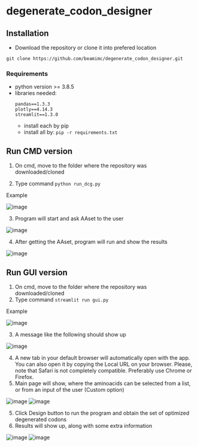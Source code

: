 # degenerate_codon_designer

## Installation
- Download the repository or clone it into prefered location

`git clone https://github.com/beamimc/degenerate_codon_designer.git`

### Requirements
- python version >= 3.8.5
- libraries needed: 
  ```
  pandas==1.3.3
  plotly==4.14.3
  streamlit==1.3.0
  ```
  - install each by pip
  - install all by: `pip -r requirements.txt` 
 
 ## Run CMD version
 1. On cmd, move to the folder where the repository was downloaded/cloned
 
 2. Type command `python run_dcg.py` 
 
Example 

![image](https://user-images.githubusercontent.com/59894638/146853975-5978c51a-327e-421c-8020-91c4f4999787.png)

 3. Program will start and ask AAset to the user 

![image](https://user-images.githubusercontent.com/59894638/146851593-e025dad9-566c-421f-800d-445ce048feab.png)

4. After getting the AAset, program will run and show the results

![image](https://user-images.githubusercontent.com/59894638/146852342-924f5d8d-fabd-4e1a-8012-372ff9dfd437.png)

 ## Run GUI version
 
1. On cmd, move to the folder where the repository was downloaded/cloned
2. Type command `streamlit run gui.py` 

Example 

![image](https://user-images.githubusercontent.com/59894638/146853908-f946abd1-4dce-4aa7-a8d0-3350c70f095d.png)

3. A message like the following should show up

 ![image](https://user-images.githubusercontent.com/59894638/146851086-f0b54661-f8a2-4307-bec4-57109e26407e.png)
 
4. A new tab in your default browser will automatically open with the app. You can also open it by copying the Local URL on your browser. 
Please, note that Safari is not completely compatible. Preferably use Chrome or Firefox.
5. Main page will show, where the aminoacids can be selected from a list, or from an input of the user (Custom option)

![image](https://user-images.githubusercontent.com/59894638/146851926-da35c997-fe35-4564-b49c-32e4239287c0.png)
![image](https://user-images.githubusercontent.com/59894638/146852166-1638b2e6-9760-45cc-9129-bf2da1977199.png)

5. Click Design button to run the program and obtain the set of optimized degenerated codons 
6. Results will show up, along with some extra information

![image](https://user-images.githubusercontent.com/59894638/146852015-f289dbe8-49f8-4c5e-9e7e-223afcc90278.png)
![image](https://user-images.githubusercontent.com/59894638/146852046-423bc46a-da08-46e1-8c03-fe1cb444b149.png)


